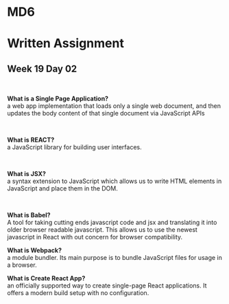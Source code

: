 # MD6
# Written Assignment
## Week 19 Day 02
<br>

**What is a Single Page Application?**
<br>
a web app implementation that loads only a single web document, and then updates the body content of that single document via JavaScript APIs

<br>

**What is REACT?**
<br>
a JavaScript library for building user interfaces.

<br>

**What is JSX?**
<br>
 a syntax extension to JavaScript which allows us to write HTML elements in JavaScript and place them in the DOM.

<br>

**What is Babel?**
<br>
A tool for taking cutting ends javascript code and jsx and translating it into older browser readable javascript. This allows us to use the newest javascript in React with out concern for browser compatibility.
<br>

**What is Webpack?**
<br>
a module bundler. Its main purpose is to bundle JavaScript files for usage in a browser.
<br>

**What is Create React App?**
<br>
an officially supported way to create single-page React applications. It offers a modern build setup with no configuration.
<br>